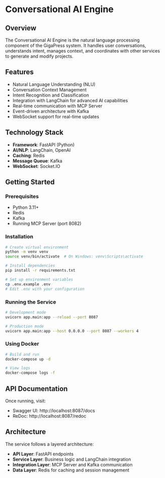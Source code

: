 # Conversational AI Engine

## Overview
The Conversational AI Engine is the natural language processing component of the GigaPress system. It handles user conversations, understands intent, manages context, and coordinates with other services to generate and modify projects.

## Features
- Natural Language Understanding (NLU)
- Conversation Context Management
- Intent Recognition and Classification
- Integration with LangChain for advanced AI capabilities
- Real-time communication with MCP Server
- Event-driven architecture with Kafka
- WebSocket support for real-time updates

## Technology Stack
- **Framework**: FastAPI (Python)
- **AI/NLP**: LangChain, OpenAI
- **Caching**: Redis
- **Message Queue**: Kafka
- **WebSocket**: Socket.IO

## Getting Started

### Prerequisites
- Python 3.11+
- Redis
- Kafka
- Running MCP Server (port 8082)

### Installation
```bash
# Create virtual environment
python -m venv venv
source venv/bin/activate  # On Windows: venv\Scripts\activate

# Install dependencies
pip install -r requirements.txt

# Set up environment variables
cp .env.example .env
# Edit .env with your configuration
```

### Running the Service
```bash
# Development mode
uvicorn app.main:app --reload --port 8087

# Production mode
uvicorn app.main:app --host 0.0.0.0 --port 8087 --workers 4
```

### Using Docker
```bash
# Build and run
docker-compose up -d

# View logs
docker-compose logs -f
```

## API Documentation
Once running, visit:
- Swagger UI: http://localhost:8087/docs
- ReDoc: http://localhost:8087/redoc

## Architecture
The service follows a layered architecture:
- **API Layer**: FastAPI endpoints
- **Service Layer**: Business logic and LangChain integration
- **Integration Layer**: MCP Server and Kafka communication
- **Data Layer**: Redis for caching and session management
